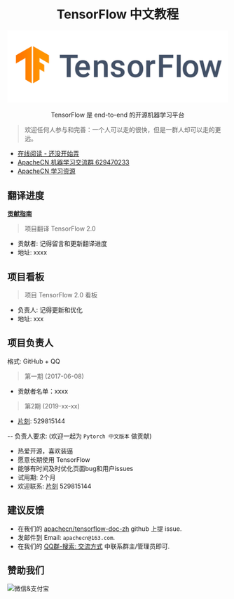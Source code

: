 # <center>TensorFlow 中文教程</center>

![](docs/img/logo.png)

<center>TensorFlow 是 end-to-end 的开源机器学习平台</center>

> 欢迎任何人参与和完善：一个人可以走的很快，但是一群人却可以走的更远。

+ [在线阅读 - 还没开始弄]()
+ [ApacheCN 机器学习交流群 629470233](http://shang.qq.com/wpa/qunwpa?idkey=30e5f1123a79867570f665aa3a483ca404b1c3f77737bc01ec520ed5f078ddef)
+ [ApacheCN 学习资源](http://www.apachecn.org/)

## 翻译进度

[**贡献指南**](CONTRIBUTING.md)

> 项目翻译 TensorFlow 2.0

* 贡献者: 记得留言和更新翻译进度
* 地址: xxxx

## 项目看板

> 项目 TensorFlow 2.0 看板

* 负责人: 记得更新和优化
* 地址: xxx

## 项目负责人

格式: GitHub + QQ

> 第一期 (2017-06-08)

* 贡献者名单：xxxx

> 第2期 (2019-xx-xx)

* [片刻](https://github.com/jiangzhonglian): 529815144

-- 负责人要求: (欢迎一起为 `Pytorch 中文版本` 做贡献)

* 热爱开源，喜欢装逼
* 愿意长期使用 TensorFlow
* 能够有时间及时优化页面bug和用户issues
* 试用期: 2个月
* 欢迎联系: [片刻](https://github.com/jiangzhonglian) 529815144

## 建议反馈

* 在我们的 [apachecn/tensorflow-doc-zh](https://github.com/apachecn/tensorflow-doc-zh) github 上提 issue.
* 发邮件到 Email: `apachecn@163.com`.
* 在我们的 [QQ群-搜索: 交流方式](https://github.com/apachecn/home) 中联系群主/管理员即可.

## 赞助我们

<img src="http://data.apachecn.org/img/about/donate.jpg" alt="微信&支付宝" />
